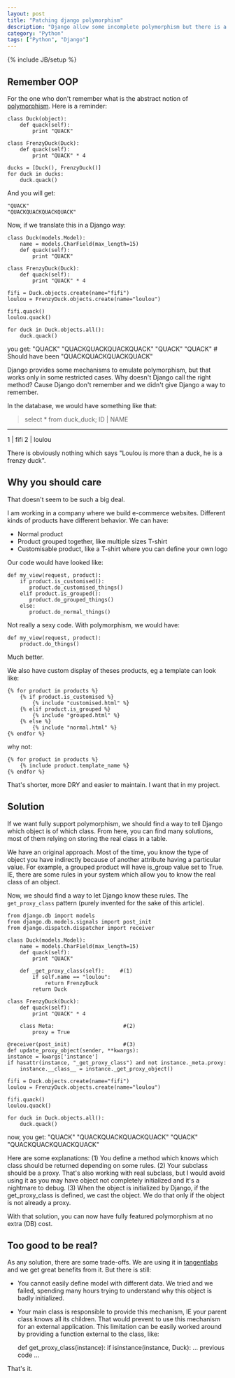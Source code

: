 ```yaml
---
layout: post
title: "Patching django polymorphism"
description: "Django allow some incomplete polymorphism but there is a simple way to enhance it"
category: "Python"
tags: ["Python", "Django"]
---
```

{% include JB/setup %}

## Remember OOP

For the one who don't remember what is the abstract notion of [polymorphism](http://en.wikipedia.org/wiki/Polymorphism_in_object-oriented_programming). Here is a reminder:

    class Duck(object):
        def quack(self):
            print "QUACK"

    class FrenzyDuck(Duck):
        def quack(self):
            print "QUACK" * 4

    ducks = [Duck(), FrenzyDuck()]
    for duck in ducks:
        duck.quack()

And you will get:

    "QUACK"
    "QUACKQUACKQUACKQUACK"

Now, if we translate this in a Django way:

    class Duck(models.Model):
        name = models.CharField(max_length=15)
        def quack(self):
            print "QUACK"

    class FrenzyDuck(Duck):
        def quack(self):
            print "QUACK" * 4

    fifi = Duck.objects.create(name="fifi")
    loulou = FrenzyDuck.objects.create(name="loulou")

    fifi.quack()
    loulou.quack()

    for duck in Duck.objects.all():
        duck.quack()

you get:
    "QUACK"
    "QUACKQUACKQUACKQUACK"
    "QUACK"
    "QUACK"    # Should have been "QUACKQUACKQUACKQUACK"

Django provides some mechanisms to emulate polymorphism, but that works only in some restricted cases.
Why doesn't Django call the right method? Cause Django don't remember and we didn't give Django a way to remember.

In the database, we would have something like that:

> select * from duck_duck;
ID | NAME
---------
1  | fifi
2  | loulou

There is obviously nothing which says "Loulou is more than a duck, he is a frenzy duck".

## Why you should care

That doesn't seem to be such a big deal.

I am working in a company where we build e-commerce websites. Different kinds of products have different behavior.
We can have:
 - Normal product
 - Product grouped together, like multiple sizes T-shirt
 - Customisable product, like a T-shirt where you can define your own logo


Our code would have looked like:

    def my_view(request, product):
        if product.is_customised():
           product.do_customised_things()
        elif product.is_grouped():
           product.do_grouped_things()
        else:
           product.do_normal_things()

Not really a sexy code. With polymorphism, we would have:

    def my_view(request, product):
        product.do_things()

Much better.

We also have custom display of theses products, eg a template can look like:

    {% for product in products %}
        {% if product.is_customised %}
            {% include "customised.html" %}
        {% elif product.is_grouped %}
            {% include "grouped.html" %}
        {% else %}
            {% include "normal.html" %}
    {% endfor %}

why not:

    {% for product in products %}
        {% include product.template_name %}
    {% endfor %}

That's shorter, more DRY and easier to maintain. I want that in my project.

## Solution

If we want fully support polymorphism, we should find a way to tell Django which object is of which class.
From here, you can find many solutions, most of them relying on storing the real class in a table.

We have an original approach. Most of the time, you know the type of object you have indirectly because of another attribute having a particular value.
For example, a grouped product will have is_group value set to True. IE, there are some rules in your system which allow you to know the real class of an object.

Now, we should find a way to let Django know these rules. The `get_proxy_class` pattern (purely invented for the sake of this article).

    from django.db import models
    from django.db.models.signals import post_init
    from django.dispatch.dispatcher import receiver

    class Duck(models.Model):
        name = models.CharField(max_length=15)
        def quack(self):
            print "QUACK"

        def _get_proxy_class(self):     #(1)
            if self.name == "loulou":
                return FrenzyDuck
            return Duck

    class FrenzyDuck(Duck):
        def quack(self):
            print "QUACK" * 4

        class Meta:                      #(2)
            proxy = True

    @receiver(post_init)                 #(3)
    def update_proxy_object(sender, **kwargs):
    instance = kwargs['instance']
    if hasattr(instance, "_get_proxy_class") and not instance._meta.proxy:
        instance.__class__ = instance._get_proxy_object()

    fifi = Duck.objects.create(name="fifi")
    loulou = FrenzyDuck.objects.create(name="loulou")

    fifi.quack()
    loulou.quack()

    for duck in Duck.objects.all():
        duck.quack()

now, you get:
    "QUACK"
    "QUACKQUACKQUACKQUACK"
    "QUACK"
    "QUACKQUACKQUACKQUACK"

Here are some explanations:
(1) You define a method which knows which class should be returned depending on some rules.
(2) Your subclass should be a proxy. That's also working with real subclass, but I would avoid using it as you may have object not completely initialized and it's a nightmare to debug.
(3) When the object is initialized by Django, if the get_proxy_class is defined, we cast the object. We do that only if the object is not already a proxy.

With that solution, you can now have fully featured polymorphism at no extra (DB) cost.

## Too good to be real?

As any solution, there are some trade-offs. We are using it in [tangentlabs](http://www.tangentlabs.co.uk/) and we get great benefits from it.
But there is still:
- You cannot easily define model with different data. We tried and we failed, spending many hours trying to understand why this object is badly initialized.
- Your main class is responsible to provide this mechanism, IE your parent class knows all its children. That would prevent to use this mechanism for an external application. This limitation can be easily worked around by providing a function external to the class, like:

    def get_proxy_class(instance):
        if isinstance(instance, Duck):
            ... previous code ...

That's it.
